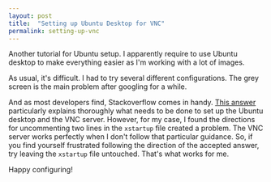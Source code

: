 ```yaml
---
layout: post
title:  "Setting up Ubuntu Desktop for VNC"
permalink: setting-up-vnc
---
```


Another tutorial for Ubuntu setup. I apparently require to use Ubuntu desktop to make everything easier as I'm working with a lot of images.

As usual, it's difficult. I had to try several different configurations. The grey screen is the main problem after googling for a while.

And as most developers find, Stackoverflow comes in handy. [This answer](http://stackoverflow.com/questions/25657596/how-to-set-up-gui-on-amazon-ec2-ubuntu-server) particularly explains thoroughly what needs to be done to set up the Ubuntu desktop and the VNC server. However, for my case, I found the directions for uncommenting two lines in the `xstartup` file created a problem. The VNC server works perfectly when I don't follow that particular guidance. So, if you find yourself frustrated following the direction of the accepted answer, try leaving the `xstartup` file untouched. That's what works for me.

Happy configuring!